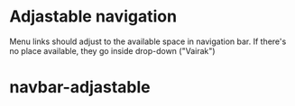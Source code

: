 # Adjastable navigation

Menu links should adjust to the available space in navigation bar. If there's no place available, they go inside drop-down ("Vairak")
# navbar-adjastable
